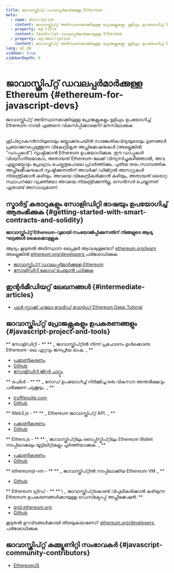 ```yaml
---
title: ജാവാസ്ക്രിപ്റ്റ് ഡവലപ്പർമാർക്കുള്ള Ethereum
meta:
  - name: description
    content: ജാവാസ്ക്രിപ്റ്റ് അടിസ്ഥാനമാക്കിയുള്ള പ്രോജക്റ്റുകളും ടൂളിംഗും ഉപയോഗിച്ച് Ethereum നായി എങ്ങനെ വികസിപ്പിക്കാമെന്ന് മനസിലാക്കുക
  - property: og:title
    content: JavaScript ഡവലപ്പർമാർക്കായുള്ള Ethereum
  - property: og:description
    content: ജാവാസ്ക്രിപ്റ്റ് അടിസ്ഥാനമാക്കിയുള്ള പ്രോജക്റ്റുകളും ടൂളിംഗും ഉപയോഗിച്ച് Ethereum-നായി എങ്ങനെ വികസിപ്പിക്കാമെന്ന് മനസിലാക്കുക
lang: ml-IN
sidebar: true
sidebarDepth: 0
---
```


# ജാവാസ്ക്രിപ്റ്റ് ഡവലപ്പർമാർക്കുള്ള Ethereum {#ethereum-for-javascript-devs}

<div class="featured">ജാവാസ്ക്രിപ്റ്റ് അടിസ്ഥാനമാക്കിയുള്ള പ്രോജക്റ്റുകളും ടൂളിംഗും ഉപയോഗിച്ച് Ethereum-നായി എങ്ങനെ വികസിപ്പിക്കാമെന്ന് മനസിലാക്കുക</div><br>

ക്രിപ്‌റ്റോകറൻസിയുടെയും ബ്ലോക്ക്‌ചെയിൻ സാങ്കേതികവിദ്യയുടെയും ഗുണങ്ങള്‍ പ്രയോജനപ്പെടുത്തുന്ന വികേന്ദ്രീകൃത അപ്ലിക്കേഷനുകൾ (അല്ലെങ്കില്‍ "ഡാപ്പുകൾ") സൃഷ്ടിക്കാൻ Ethereum ഉപയോഗിക്കുക. ഈ ഡാപ്പുകൾ വിശ്വസനീയമാകാം, അതായത് Ethereum-ലേക്ക് വിന്യസിച്ചുകഴിഞ്ഞാൽ, അവ എല്ലായ്പ്പോഴും പ്രോഗ്രാം ചെയ്തതുപോലെ പ്രവർത്തിക്കും. പുതിയ തരം സാമ്പത്തിക അപ്ലിക്കേഷനുകൾ സൃഷ്ടിക്കുന്നതിന് അവർക്ക് ഡിജിറ്റൽ അസറ്റുകൾ നിയന്ത്രിക്കാൻ കഴിയും. അവയെ വികേന്ദ്രീകരിക്കാൻ കഴിയും, അതായത് ഒരൊറ്റ സ്ഥാപനമോ വ്യക്തിയോ അവയെ നിയന്ത്രിക്കുന്നില്ല, സെൻസർ ചെയ്യുന്നത് ഏതാണ്ട് അസാധ്യമാണ്.

## സ്മാർട്ട് കരാറുകളും സോളിഡിറ്റി ഭാഷയും ഉപയോഗിച്ച് ആരംഭിക്കുക {#getting-started-with-smart-contracts-and-solidity}

**ജാവാസ്ക്രിപ്റ്റ് Ethereum-വുമായി സംയോജിപ്പിക്കുന്നതിന് നിങ്ങളുടെ ആദ്യ ഘട്ടങ്ങൾ കൈക്കൊള്ളുക**

ആദ്യം കൂടുതൽ അടിസ്ഥാന പ്രൈമർ ആവശ്യമുണ്ടോ? [ ethereum.org/learn ](/ml/learn/) അല്ലെങ്കിൽ [ ethereum.org/developers ](/ml/developers/) പരിശോധിക്കുക

- [ജാവാസ്ക്രിപ്റ്റ് ഡവലപ്പർമാർക്കുള്ള Ethereum](https://medium.com/@mvmurthy/ethereum-for-web-developers-890be23d1d0c)
- [സോളിഡിറ്റി കോഡ് ചെയ്യാൻ പഠിക്കുക](https://cryptozombies.io/)

## ഇന്റർമീഡിയറ്റ് ലേഖനങ്ങൾ {#intermediate-articles}

- [ഫുൾ സ്റ്റാക്ക് ഹലോ വേൾഡ് വോട്ടിംഗ് Ethereum Dapp Tutorial](https://medium.com/@mvmurthy/full-stack-hello-world-voting-ethereum-dapp-tutorial-part-1-40d2d0d807c2)

## ജാവാസ്ക്രിപ്റ്റ് പ്രോജക്റ്റുകളും ഉപകരണങ്ങളും {#javascript-project-and-tools}

** സോളിഡിറ്റി - ** ** _ ജാവാസ്ക്രിപ്റ്റിൽ നിന്ന് പ്രചോദനം ഉൾക്കൊണ്ട Ethereum- ലെ ഏറ്റവും ജനപ്രിയ ഭാഷ. _ **

- [പ്രമാണീകരണം](https://solidity.readthedocs.io)
- [Github](https://github.com/ethereum/solidity/)
- [സോളിഡിറ്റി ജിറ്റർ ചാറ്റ്റൂം](https://gitter.im/ethereum/solidity/)

** ട്രഫിൾ - ** ** _ നോഡ് ഉപയോഗിച്ച് നിർമ്മിച്ച ഒരു വികസന അന്തരീക്ഷവും പരീക്ഷണ ചട്ടക്കൂടും. _ **

- [trufflesuite.com](https://www.trufflesuite.com/)
- [Github](https://github.com/trufflesuite/truffle)

** Web3.js - ** ** _ Ethereum ജാവാസ്ക്രിപ്റ്റ് API. _ **

- [പ്രമാണീകരണം](https://web3js.readthedocs.io/en/1.0/)
- [Github](https://github.com/ethereum/web3.js/)

** Ethers.js - ** ** _ ജാവാസ്ക്രിപ്റ്റിലും ടൈപ്പ്സ്ക്രിപ്റ്റിലും Ethereum Wallet നടപ്പിലാക്കലും യൂട്ടിലിറ്റികളും പൂർത്തിയാക്കുക. _ **

- [പ്രമാണീകരണം](https://docs.ethers.io/ethers.js/html/)
- [Github](https://github.com/ethers-io/ethers.js/)

** ethereumjs-vm - ** ** _ ജാവാസ്ക്രിപ്റ്റിൽ നടപ്പിലാക്കിയ Ethereum VM _ **

- [Github](https://github.com/ethereumjs/ethereumjs-vm)

** Ethereum ഗ്രിഡ് - ** ** \ \_ ജാവാസ്ക്രിപ്റ്റ്കൊണ്ട് വിപുലീകരിക്കാൻ കഴിയുന്ന Ethereum ഉപകരണങ്ങൾക്കായുള്ള ഡെസ്ക്ടോപ്പ് അപ്ലിക്കേഷൻ. **

- [grid.ethereum.org](https://grid.ethereum.org)
- [Github](https://github.com/ethereum/grid)

കൂടുതൽ ഉറവിടങ്ങൾക്കായി തിരയുകയാണോ? [ ethereum.org/developers. ](/ml/developers/) പരിശോധിക്കുക

## ജാവാസ്ക്രിപ്റ്റ് കമ്മ്യൂണിറ്റി സംഭാവകർ {#javascript-community-contributors}

- [EthereumJS](https://ethereumjs.github.io)
